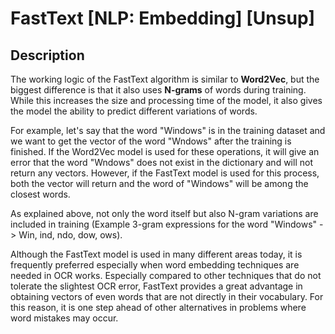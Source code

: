 # FastText [NLP: Embedding] [Unsup]

## Description

The working logic of the FastText algorithm is similar to **Word2Vec**, but the biggest difference is that it also uses **N-grams** of words during training. While this increases the size and processing time of the model, it also gives the model the ability to predict different variations of words.

For example, let's say that the word "Windows" is in the training dataset and we want to get the vector of the word "Wndows" after the training is finished. If the Word2Vec model is used for these operations, it will give an error that the word "Wndows" does not exist in the dictionary and will not return any vectors. However, if the FastText model is used for this process, both the vector will return and the word of "Windows" will be among the closest words.

As explained above, not only the word itself but also N-gram variations are included in training (Example 3-gram expressions for the word "Windows" -> Win, ind, ndo, dow, ows).

Although the FastText model is used in many different areas today, it is frequently preferred especially when word embedding techniques are needed in OCR works. Especially compared to other techniques that do not tolerate the slightest OCR error, FastText provides a great advantage in obtaining vectors of even words that are not directly in their vocabulary. For this reason, it is one step ahead of other alternatives in problems where word mistakes may occur.
